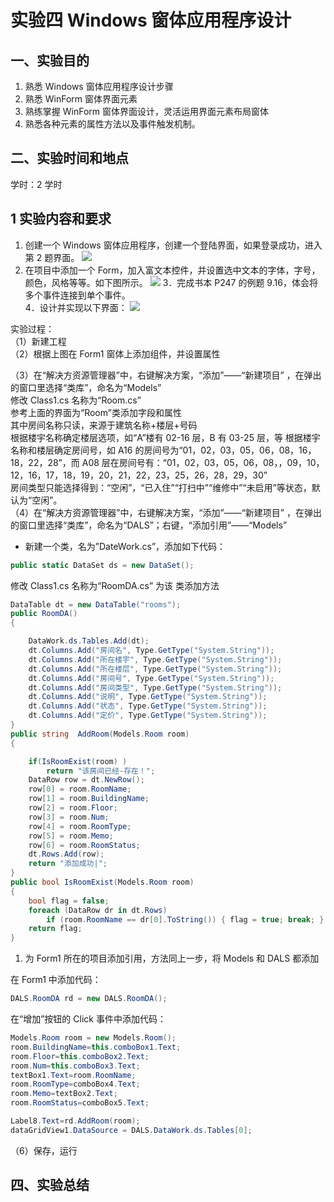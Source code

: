 # 实验四 Windows 窗体应用程序设计

## 一、实验目的

1. 熟悉 Windows 窗体应用程序设计步骤
1. 熟悉 WinForm 窗体界面元素
1. 熟练掌握 WinForm 窗体界面设计，灵活运用界面元素布局窗体
1. 熟悉各种元素的属性方法以及事件触发机制。

## 二、实验时间和地点

学时：2 学时

## 1 实验内容和要求

1. 创建一个 Windows 窗体应用程序，创建一个登陆界面，如果登录成功，进入第 2 题界面。
   ![](https://cdn.nlark.com/yuque/0/2022/png/23075474/1642215873902-f8c1f780-e62d-4056-b029-059ff2043782.png#crop=0&crop=0&crop=1&crop=1&id=C7zyk&originHeight=900&originWidth=1600&originalType=binary&ratio=1&rotation=0&showTitle=false&status=done&style=none&title=)
2. 在项目中添加一个 Form，加入富文本控件，并设置选中文本的字体，字号，颜色，风格等等。如下图所示。
   ![](https://cdn.nlark.com/yuque/0/2022/png/23075474/1642215874434-9030210e-f668-4cdd-b94f-2b906969b7cc.png#crop=0&crop=0&crop=1&crop=1&id=oRJGo&originHeight=900&originWidth=1440&originalType=binary&ratio=1&rotation=0&showTitle=false&status=done&style=none&title=)
   3．完成书本 P247 的例题 9.16，体会将多个事件连接到单个事件。  
   4．设计并实现以下界面：
   ![](https://cdn.nlark.com/yuque/0/2022/png/23075474/1642215874899-16f69c8c-35e2-49eb-aec9-225fd521abf7.png#crop=0&crop=0&crop=1&crop=1&id=mj6wF&originHeight=422&originWidth=887&originalType=binary&ratio=1&rotation=0&showTitle=false&status=done&style=none&title=)

实验过程：  
（1）新建工程  
（2）根据上图在 Form1 窗体上添加组件，并设置属性

（3）在“解决方资源管理器”中，右键解决方案，“添加”——“新建项目” ，在弹出的窗口里选择“类库”，命名为“Models”  
修改 Class1.cs 名称为“Room.cs”  
参考上面的界面为“Room”类添加字段和属性  
其中房间名称只读，来源于建筑名称+楼层+号码  
根据楼宇名称确定楼层选项，如“A”楼有 02-16 层，B 有 03-25 层，等
根据楼宇名称和楼层确定房间号，如 A16 的房间号为“01，02，03，05，06，08，16，18，22，28”，而 A08 层在房间号有：“01，02，03，05，06，08，，09，10，12，16，17，18，19，20，21，22，23，25，26，28，29，30”  
房间类型只能选择得到：“空闲”，“已入住”“打扫中”“维修中”“未启用”等状态，默认为“空闲”。  
（4）在“解决方资源管理器”中，右键解决方案，“添加”——“新建项目” ，在弹出的窗口里选择“类库”，命名为“DALS”；右键，“添加引用”——“Models”

- 新建一个类，名为”DateWork.cs”，添加如下代码：

```csharp
public static DataSet ds = new DataSet();
```

修改 Class1.cs 名称为“RoomDA.cs”
为该 类添加方法

```csharp
DataTable dt = new DataTable("rooms");
public RoomDA()
{

    DataWork.ds.Tables.Add(dt);
    dt.Columns.Add("房间名", Type.GetType("System.String"));
    dt.Columns.Add("所在楼宇", Type.GetType("System.String"));
    dt.Columns.Add("所在楼层", Type.GetType("System.String"));
    dt.Columns.Add("房间号", Type.GetType("System.String"));
    dt.Columns.Add("房间类型", Type.GetType("System.String"));
    dt.Columns.Add("说明", Type.GetType("System.String"));
    dt.Columns.Add("状态", Type.GetType("System.String"));
    dt.Columns.Add("定价", Type.GetType("System.String"));
}
public string  AddRoom(Models.Room room)
{

    if(IsRoomExist(room) )
        return "该房间已经-存在！";
    DataRow row = dt.NewRow();
    row[0] = room.RoomName;
    row[1] = room.BuildingName;
    row[2] = room.Floor;
    row[3] = room.Num;
    row[4] = room.RoomType;
    row[5] = room.Memo;
    row[6] = room.RoomStatus;
    dt.Rows.Add(row);
    return "添加成功|";
}
public bool IsRoomExist(Models.Room room)
{
    bool flag = false;
    foreach (DataRow dr in dt.Rows)
        if (room.RoomName == dr[0].ToString()) { flag = true; break; }
    return flag;
}
```

1. 为 Form1 所在的项目添加引用，方法同上一步，将 Models 和 DALS 都添加

在 Form1 中添加代码：

```csharp
DALS.RoomDA rd = new DALS.RoomDA();
```

在“增加”按钮的 Click 事件中添加代码：

```csharp
Models.Room room = new Models.Room();
room.BuildingName=this.comboBox1.Text;
room.Floor=this.comboBox2.Text;
room.Num=this.comboBox3.Text;
textBox1.Text=room.RoomName;
room.RoomType=comboBox4.Text;
room.Memo=textBox2.Text;
room.RoomStatus=comboBox5.Text;

Label8.Text=rd.AddRoom(room);
dataGridView1.DataSource = DALS.DataWork.ds.Tables[0];
```

（6）保存，运行

## 四、实验总结
